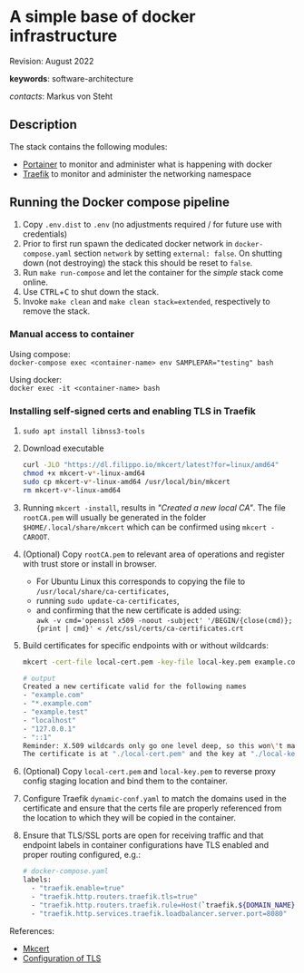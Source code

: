 # A simple base of docker infrastructure

Revision: August 2022

**keywords**: software-architecture

*contacts*: Markus von Steht

## Description

The stack contains the following modules:

- [Portainer](https://www.portainer.io/) to monitor and administer what is happening with docker
- [Traefik](https://traefik.io/) to monitor and administer the networking namespace

## Running the Docker compose pipeline

1. Copy `.env.dist` to `.env` (no adjustments required / for future use with credentials)
2. Prior to first run spawn the dedicated docker network in `docker-compose.yaml` section
   `network` by setting `external: false`. On shutting down (not destroying) the stack
   this should be reset to `false`.
3. Run `make run-compose` and let the container for the *simple* stack come online.
4. Use <kbd>CTRL</kbd>+<kbd>C</kbd> to shut down the stack.
5. Invoke `make clean` and `make clean stack=extended`, respectively to remove the stack.

### Manual access to container

Using compose:  
`docker-compose exec <container-name> env SAMPLEPAR="testing" bash`

Using docker:  
`docker exec -it <container-name> bash`

### Installing self-signed certs and enabling TLS in Traefik

1. `sudo apt install libnss3-tools`
2. Download executable

    ```bash
    curl -JLO "https://dl.filippo.io/mkcert/latest?for=linux/amd64"
    chmod +x mkcert-v*-linux-amd64
    sudo cp mkcert-v*-linux-amd64 /usr/local/bin/mkcert
    rm mkcert-v*-linux-amd64
    ```

3. Running `mkcert -install`, results in *"Created a new local CA"*.
The file `rootCA.pem` will usually be generated in the folder `$HOME/.local/share/mkcert` which can be confirmed using `mkcert -CAROOT`.
4. (Optional) Copy `rootCA.pem` to relevant area of operations and register with trust store or install in browser.
    - For Ubuntu Linux this corresponds to copying the file to `/usr/local/share/ca-certificates`,
    - running `sudo update-ca-certificates`,
    - and confirming that the new certificate is added using:  
    `awk -v cmd='openssl x509 -noout -subject' '/BEGIN/{close(cmd)};{print | cmd}' < /etc/ssl/certs/ca-certificates.crt`
5. Build certificates for specific endpoints with or without wildcards:

    ```bash
    mkcert -cert-file local-cert.pem -key-file local-key.pem example.com "*.example.com" example.test localhost 127.0.0.1 ::1
    ```

    ```bash
    # output
    Created a new certificate valid for the following names
    - "example.com"
    - "*.example.com"
    - "example.test"
    - "localhost"
    - "127.0.0.1"
    - "::1"
    Reminder: X.509 wildcards only go one level deep, so this won\'t match a.b.tufhades-local.net ℹ️
    The certificate is at "./local-cert.pem" and the key at "./local-key.pem"
    ```

6. (Optional) Copy `local-cert.pem` and `local-key.pem` to reverse proxy config staging location and bind them to the container.
7. Configure Traefik `dynamic-conf.yaml` to match the domains used in the certificate and ensure that the certs file are properly referenced from the location to which they will be copied in the container.
8. Ensure that TLS/SSL ports are open for receiving traffic and that endpoint labels in container configurations have TLS enabled and proper routing configured, e.g.:

    ```bash
    # docker-compose.yaml
    labels:
      - "traefik.enable=true"
      - "traefik.http.routers.traefik.tls=true"
      - "traefik.http.routers.traefik.rule=Host(`traefik.${DOMAIN_NAME}`)"
      - "traefik.http.services.traefik.loadbalancer.server.port=8080"
    ```

References:

- [Mkcert](https://github.com/FiloSottile/mkcert)
- [Configuration of TLS](https://knplabs.com/en/blog/how-to-handle-https-with-docker-compose-and-mkcert-for-local-development/)
